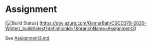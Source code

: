 # Assignment

[![Build Status](https://dev.azure.com/GamerBah/CSCD379-2020-Winter/_apis/build/status/GamerBah.EWU-CSCD379-2020-Winter?branchName=Assignment3)]
(https://dev.azure.com/GamerBah/CSCD379-2020-Winter/_build/latest?definitionId=1&branchName=Assignment3)

See [Assignment3.md](Assignment3.md)
